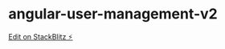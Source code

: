 # angular-user-management-v2

[Edit on StackBlitz ⚡️](https://stackblitz.com/edit/angular-user-management-v2)